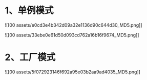# 1、单例模式

![[00 assets/e0cd3e4b342d09a32e1136d90c644d30_MD5.png]]

![[00 assets/33ebe0e61d50d093cd762a16b16f9674_MD5.png]]


# 2、工厂模式

![[00 assets/5f072923146f692a95e03b2aa9ad4035_MD5.png]]
